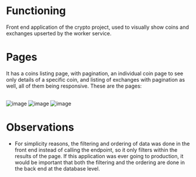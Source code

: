 # Functioning
Front end application of the crypto project, used to visually show coins and exchanges upserted by the worker service.

# Pages
It has a coins listing page, with pagination, an individual coin page to see only details of a specific coin, and listing of exchanges with pagination as well, all of them being responsive.
These are the pages:

\
![image](https://github.com/user-attachments/assets/97bebc07-9993-4616-b4fc-eab2e225590d)
![image](https://github.com/user-attachments/assets/55f84411-fb3d-42fe-95d4-eb738bcb1d0f)
![image](https://github.com/user-attachments/assets/d6c316a5-689d-4af5-9205-e02bbb008a15)

# Observations
- For simplicity reasons, the filtering and ordering of data was done in the front end instead of calling the endpoint, so it only filters within the results of the page. If this application was ever going to production, it would be important that both the filtering and the ordering are done in the back end at the database level.
